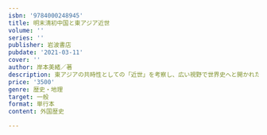 ```yaml
---
isbn: '9784000248945'
title: 明末清初中国と東アジア近世
volume: ''
series: ''
publisher: 岩波書店
pubdate: '2021-03-11'
cover: ''
author: 岸本美緒／著
description: 東アジアの共時性としての「近世」を考察し、広い視野で世界史へと開かれた課題を提示する。
price: '3500'
genre: 歴史・地理
target: 一般
format: 単行本
content: 外国歴史

---
```

